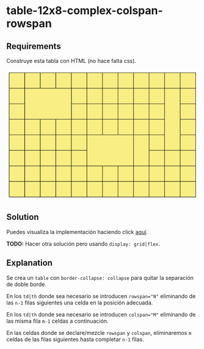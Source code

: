 # table-12x8-complex-colspan-rowspan

## Requirements

Construye esta tabla con HTML (no hace falta css).

![Tabla a construir](table-to-construct.png)

## Solution

Puedes visualiza la implementación haciendo click [aquí][exercise-solution-01].


[exercise-solution-01]:   ./solution.html           "See exercise working"

**TODO:** Hacer otra solución pero usando `display: grid|flex`.

## Explanation

Se crea un `table` con `border-collapse: collapse` para quitar la separación de doble borde.

En los `td|th` donde sea necesario se introducen `rowspan="N"` eliminando de las `n-1` filas siguientes una celda en la posición adecuada.

En los `td|th` donde sea necesario se introducen `colspan="M"` eliminando de las misma fila `m-1` celdas a continuación.

En las celdas donde se declare/mezcle `rowspan` y `colspan`, eliminaremos `m` celdas de las filas siguientes hasta completar `n-1` filas.
